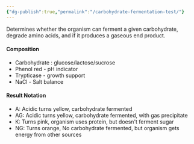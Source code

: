 ```yaml
---
{"dg-publish":true,"permalink":"/carbohydrate-fermentation-test/"}
---
```


Determines whether the organism can ferment a given carbohydrate, degrade amino acids, and if it produces a gaseous end product.

#### Composition
- Carbohydrate : glucose/lactose/sucrose
- Phenol red - pH indicator
- Trypticase - growth support
- NaCl -  Salt balance
#### Result Notation
- A: Acidic turns yellow, carbohydrate fermented
- AG: Acidic turns yellow, carbohydrate fermented, with gas precipitate
- K: Turns pink, organism uses protein, but doesn't ferment sugar
- NG: Turns orange, No carbohydrate fermented, but organism gets energy from other sources

